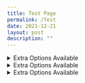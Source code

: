 ```yaml
---
title: Test Page
permalink: /Test
date: 2021-12-21
layout: post
description: ""
---
```

<details class="accordion">
  <summary class='header'>
    Extra Options Available
  </summary>
  <div class="body">
    <ul class="unorderd-list">
      <li>$5 onion</li>
      <li>$5 onion</li>
    </ul>
  </div>
</details>
<details class="accordion">
  <summary class='header'>
    Extra Options Available
  </summary>
  <div class="body">
    <P>
      Lorem Ipsum is simply dummy text of the printing and typesetting industry. Lorem Ipsum has been the industry's standard dummy text ever since the 1500s, when an unknown printer took a galley of type and scrambled it to make a type specimen book. It has survived not only five centuries, but also the leap into electronic typesetting.
    </p>
        <ul class="unorderd-list">
      <li>$5 onion</li>
      <li>$5 onion</li>
    </ul>
        <P>
      Lorem Ipsum is simply dummy text of the printing and typesetting industry. Lorem Ipsum has been the industry's standard dummy text ever since the 1500s.
    </p>
  </div>
</details>
<details class="accordion">
  <summary class='header'>
    Extra Options Available
  </summary>
  <div class="body">
    <ul class="">
      <li>$5 onion</li>
      <li>$5 onion</li>
    </ul>
  </div>
</details>